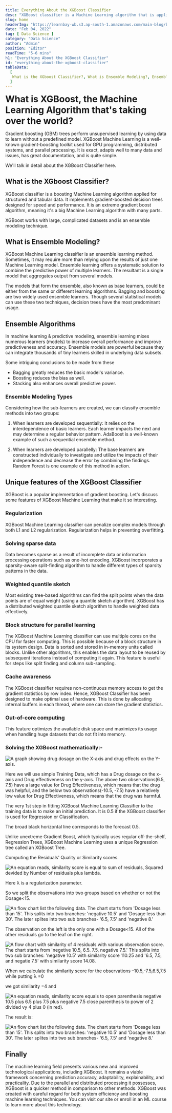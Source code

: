 ```yaml
---
title: Everything About the XGBoost Classifier
desc: "XGBoost classifier is a Machine Learning algorithm that is applied for structured and tabular data. XGBoost classifier is an implementation of gradient boosted decision trees designed for speed and performance..."
slug: home
headerImg: "https://learnbay-wb.s3.ap-south-1.amazonaws.com/main-blog/blog/xg.png"
date: "Feb 04, 2022"
tag: [ Data Science ]
category: "Data Science"
author: "Admin"
position: "Editor"
readTime: "5-6 mins"
h1: "Everything About the XGBoost Classifier"
id: "everything-about-the-xgboost-classifier"
tableData:
  [
   What is the XGboost Classifier?, What is Ensemble Modeling?, Ensemble Algorithms, Ensemble Modeling Types, Unique features of the XGBoost Classifier, Regularization, Solving sparse data, Weighted quantile sketch, Block structure for parallel learning, Cache awareness, Out-of-core computing, Solving the XGBoost mathematically:-, Finally
  ]
---
```


<span style=" font-weight:bold; font-size:28px"> What is XGBoost, the Machine Learning Algorithm that's taking over the world?</span>

Gradient boosting (GBM) trees perform unsupervised learning by using data to learn without a predefined model. XGBoost Machine Learning is a well-known gradient-boosting toolkit used for GPU programming, distributed systems, and parallel processing. It is exact, adapts well to many data and issues, has great documentation, and is quite simple.

We'll talk in detail about the XGBoost Classifier here.

## What is the XGboost Classifier?

XGBoost classifier is a boosting Machine Learning algorithm applied for structured and tabular data. It implements gradient-boosted decision trees designed for speed and performance. It is an extreme gradient boost algorithm, meaning it's a big Machine Learning algorithm with many parts.

XGBoost works with large, complicated datasets and is an ensemble modeling technique.

## What is Ensemble Modeling?  

XGBoost Machine Learning classifier is an ensemble learning method. Sometimes, it may require more than relying upon the results of just one Machine Learning model. Ensemble learning offers a systematic solution to combine the predictive power of multiple learners. The resultant is a single model that aggregates output from several models.

The models that form the ensemble, also known as base learners, could be either from the same or different learning algorithms. Bagging and boosting are two widely used ensemble learners. Though several statistical models can use these two techniques, decision trees have the most predominant usage.

## Ensemble Algorithms

In machine learning & predictive modeling, ensemble learning mixes numerous learners (models) to increase overall performance and improve predictiveness and accuracy. Ensemble models are powerful because they can integrate thousands of tiny learners skilled in underlying data subsets.

Some intriguing conclusions to be made from these

- Bagging greatly reduces the basic model's variance.
- Boosting reduces the bias as well.
- Stacking also enhances overall predictive power.

### Ensemble Modeling Types


Considering how the sub-learners are created, we can classify ensemble methods into two groups:

1. When learners are developed sequentially: It relies on the interdependence of basic learners. Each learner impacts the next and may determine a regular behavior pattern. AdaBoost is a well-known example of such a sequential ensemble method.

2. When learners are developed parallelly: The base learners are constructed individually to investigate and utilize the impacts of their independence and decrease the error by combining the findings. Random Forest is one example of this method in action.

## Unique features of the XGBoost Classifier          

XGBoost is a popular implementation of gradient boosting. Let's discuss some features of XGBoost Machine Learning that make it so interesting.

### Regularization  

XGBoost Machine Learning classifier can penalize complex models through both L1 and L2 regularization. Regularization helps in preventing overfitting.

### Solving sparse data

Data becomes sparse as a result of incomplete data or information processing operations such as one-hot encoding. XGBoost incorporates a sparsity-aware split-finding algorithm to handle different types of sparsity patterns in the data.

### Weighted quantile sketch

Most existing tree-based algorithms can find the split points when the data points are of equal weight (using a quantile sketch algorithm). XGBoost has a distributed weighted quantile sketch algorithm to handle weighted data effectively.

### Block structure for parallel learning  

The XGBoost Machine Learning classifier can use multiple cores on the CPU for faster computing. This is possible because of a block structure in its system design. Data is sorted and stored in in-memory units called blocks. Unlike other algorithms, this enables the data layout to be reused by subsequent iterations instead of computing it again. This feature is useful for steps like split finding and column sub-sampling.

### Cache awareness

The XGBoost classifier requires non-continuous memory access to get the gradient statistics by row index. Hence, XGBoost Classifier has been designed to make optimal use of hardware. This is done by allocating internal buffers in each thread, where one can store the gradient statistics.

### Out-of-core computing   

This feature optimizes the available disk space and maximizes its usage when handling huge datasets that do not fit into memory.

### Solving the XGBoost mathematically:-  

<Image src="https://learnbay-wb.s3.ap-south-1.amazonaws.com/main-blog/blog/xg1.png"   class="img" alt="A graph showing drug dosage on the X-axis and drug effects on the Y-axis."/>

Here we will use simple Training Data, which has a Drug dosage on the x-axis and Drug effectiveness on the y-axis. The above two observations(6.5, 7.5) have a large value for Drug Effectiveness, which means that the drug was helpful, and the below two observations(-10.5, -7.5) have a relatively low value for Drug Effectiveness, which means that the drug was harmful.

The very 1st step in fitting XGBoost Machine Learning Classifier to the training data is to make an initial prediction. It is 0.5 if the XGBoost classifier is used for Regression or Classification.

The broad black horizontal line corresponds to the forecast 0.5.

Unlike unextreme Gradient Boost, which typically uses regular off-the-shelf, Regression Trees, XGBoost Machine Learning uses a unique Regression tree called an XGBoost Tree.

Computing the Residuals' Quality or Similarity scores.

<Image src="https://learnbay-wb.s3.ap-south-1.amazonaws.com/main-blog/blog/xg2.png"   class="img" alt="An equation reads, similarity score is equal to sum of residuals, Squared devided by Number of residuals plus lambda."/>

Here λ is a regularization parameter.

So we split the observations into two groups based on whether or not the Dosage\<15.

<Image src="https://learnbay-wb.s3.ap-south-1.amazonaws.com/main-blog/blog/xg3.png"   class="img" alt="An flow chart list the following data. 
The chart starts from 'Dosage less than 15'. This splits into  two branches: 'negative 10.5' and 'Dosage less than 30'. The later splites into two sub branches- '6.5, 7.5' and 'negative 8.'"/>

The observation on the left is the only one with a Dosage\<15. All of the other residuals go to the leaf on the right.

<Image src="https://learnbay-wb.s3.ap-south-1.amazonaws.com/main-blog/blog/xg4.png"   class="img" alt="A flow chart with similarity of 4 residuals with various observation score.
The chart starts from 'negetive 10.5, 6.5. 7.5, negative 7.5.' This splits into two sub branches: 'negative 10.5' with similarity score 110.25 and '6.5, 7.5, and negatie 7.5' with similarity score 14.08."/>

When we calculate the similarity score for the observations –10.5,-7.5,6.5,7.5 while putting λ =0

we got similarity =4 and

<Image src="https://learnbay-wb.s3.ap-south-1.amazonaws.com/main-blog/blog/xg5.png"   class="img" alt="An equation reads, similarity score equals to open parenthesis negative 10.5 plus 6.5 plus 7.5 plus negative 7.5 close parenthesis to power of 2 divided vy 4 plus 0 (in red)."/>

The result is:

<Image src="https://learnbay-wb.s3.ap-south-1.amazonaws.com/main-blog/blog/xg6.png"   class="img" alt="An flow chart list the following data. 
The chart starts from 'Dosage less than 15'. This splits into  two branches: 'negative 10.5' and 'Dosage less than 30'. The later splites into two sub branches- '6.5, 7.5' and 'negative 8.'"/>

## Finally 

The machine learning field presents various new and improved technological applications, including XGBoost. It remains a viable framework concerning prediction accuracy, adaptability, explainability, and practicality. Due to the parallel and distributed processing it possesses, XGBoost is a quicker method in comparison to other methods. XGBoost was created with careful regard for both system efficiency and boosting machine learning techniques. You can visit our site or enroll in an ML course to learn more about this technology.